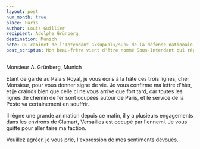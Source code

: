 ```yaml
---
layout: post
num_month: true
place: Paris
author: Louis Guillier
recipient: Adolphe Grünberg
destination: Munich
note: Du cabinet de l'Intendant G<sup>al</sup> de la défense nationale
post_scriptum: Mon beau-frère vient d'être nommé Sous-Intendant qui répond au Grade de Commandant.
---
```


Monsieur A. Grünberg, Munich


Etant de garde au Palais Royal, je vous écris à la hâte ces trois lignes, cher
Monsieur, pour vous donner signe de vie. Je vous confirme ma lettre d'hier,
et je crainds bien que celle ci ne vous arrive que fort tard, car toutes les
lignes de chemin de fer sont coupées autour de Paris, et le service de la Poste
va certainement en souffrir.

Il règne une grande animation depuis ce matin, il y a plusieurs engagements
dans les environs de Clamart, Versailles est occupé par l'ennemi. Je vous
quitte pour aller faire ma faction.


Veuillez agréer, je vous prie, l'expression de mes sentiments dévoués.

